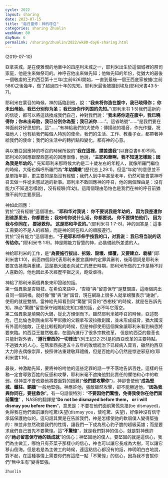 ```yaml
---
cycle: 2022
layout: sharing
date: 2023-07-15
title: "每日靈修：神的呼召"
categories: sharing Zhuolin
weekNum: 80
dayNum: 6
permalink: /sharing/zhuolin/2022/wk80-day6-sharing.html
--- 
```

(2019-07-10)

亞拿突城，是在便雅憫的地業中的四座利未城之一，耶利米出生於這個城裡的祭司家庭，他是生來做祭司的。神呼召他出來做先知；他做先知的年份，從猶大的最後一個敬虔的王約西亞第十三年(主前626)開始，一直到最後一個王西底家被擄(主前586)之後幾年，做了超過四十年的先知。耶利米最後被擄到埃及(耶利米書43:5-7)。  

耶利米在蒙召的時候，神的話臨到他，說：“**我未将你造在腹中，我已晓得你； 你未出母胎，我已分别你为圣； 我已派你作列国的先知。**”(耶利米书 1:5)我們這新約的信徒，都可以將這話換成我們自己，神對我們說：“**我未將你造在腹中，我已曉得你；你未出母胎，我已分別你為聖；我已派你**......”。這省略號“......”是我們要在神面前好好思想的。這“......”有神給我們的大使命：傳揚祂的福音，作光作鹽，祝福他人；也有給我們每個人特別的使命。我們的生活、工作、教養子女，都帶著神給我們的使命；我們的生活中的轉折點和變化，都有神的心意。  

與以賽亞回應神的呼召的時候所說的“**我在這裡，請差遣我**”(以賽亞書6:8)不同，耶利米的回應跟摩西當初的回應很像，他說，“**主耶和華啊，我不知道怎樣說；因為我是年幼的。**” 先知耶利米那時候大約是二十歲左右的年輕人，就像所羅門繼位的時候，大衛也稱呼所羅門為“**年幼嬌嫩**”(歷代志上29:1)。但這“年幼”的意思並不是單指年齡，更主要的是指沒有經驗；我們人到中年甚至老年，仍然可能會蒙神呼召去做一件從未嘗試過的新事。耶利米不敢回應神的呼召，他的兩個理由是：沒有能力(不知道怎樣說)，沒有經驗(年幼)。這兩個理由恐怕也是我們在神的呼召前猶豫不前的主要原因。  

神如此回應：    
對於“沒有經驗”這個理由，“**耶和华对我说： 你不要说我是年幼的， 因为我差遣你到谁那里去，你都要去； 我吩咐你说什么话，你都要说。 你不要惧怕他们， 因为我与你同在， 要拯救你。 这是耶和华说的。**”(耶利米书 1:7-8)。神的回答是：這事工需要的不是人的經驗，而是神的同在和人的順服遵行。    
對於“沒有能力”這個理由，“**于是耶和华伸手按我的口，对我说： 我已将当说的话传给你。**”(耶利米书 1:9)。神是賜能力智慧的神，必裝備祂所差遣的人。  

神給耶利米的工作，是“**為要施行拔出、拆毀、毀壞、傾覆，又要建立、栽植**”(耶利米書1:10)，前面四個詞代表耶利米要宣講神的定罪與審判，後兩個詞是耶利米要宣告拯救與重建。這是猶大國走向滅亡的歷史時期，耶利米所做的工作是極不討人喜歡的，他也因此多次經歷牢獄之災，飽受虐待。  

神給了耶利米兩個異象來印證祂的話。    
第一個異象是杏樹枝。在希伯來語中，“杏樹”與“留意保守”是雙關語，這兩個詞出自同一個詞根。就好像“蟹”與“謝”諧音，現在網路上很多人就拿螃蟹表示“謝謝”，使用的就是雙關。當神給先知看到與“驚醒”同音的“杏樹枝”的時候，就是在告訴先知，神必“驚醒”留意保守祂賜給先知口裡的話，必不叫它落空。    
第二個異象是燒開的大鍋，從北方傾倒而下。雖然耶利米被呼召的時候，亞述勢危，巴比倫也剛剛由尼布甲尼撒的父親拿布波拉撒創國，並未形成威脅，猶大國沒有外面的強敵，正是比較輕鬆的時候，但是神卻使用這個異象讓耶利米看到禍患將要來臨。約西亞王雖然敬虔，在國內進行了很多宗教改革， 但是約西亞的變革也只能針對外表，“**遵行摩西的一切律法**”(列王記22:25)是約西亞改革的主要特點。不過猶大的人心，在瑪拿西長達五十五年的敗壞統治下已經病入膏肓，雖然約西亞大力除去偶像崇拜，按照律法重建敬拜禮儀，但是百姓的心仍然是悖逆邪惡的(耶利米書1:16)。  

最後，神激勵先知，要將神吩咐他的這些定罪的話一字不落地告訴百姓。這樣的任務一定會導致百姓的反感和攻擊，耶利米毫不遮掩他對此責任的懼怕和心中的軟弱。但神並不會改變他將要面對的困難(“**他們要攻擊你**”)，神卻會使他“**成為堅城、鐵柱、銅牆**”一般地堅強。神應許他，強敵雖然攻擊，卻不能勝過他，“**因為我與你同在，要拯救你**”。有一句話很特別：“**不要因他們驚惶，免得我使你在他們面前驚惶**” ，NASB的翻譯是“**Do not be dismayed before them， or i will dismay you before them**”，意思是：不要在他們面前驚慌失措(be dismayed)，免得我在他們面前讓你吃驚/失望(dismay you，使吃驚、失望)，好像神沒有信守承諾保護他似的。這句話其實是在告訴我們，神是怎樣使祂的軟弱僕人變得堅強的：神並非忽然改變我們的性情，讓我們一下成為熊心豹子膽的超級英雄；而是要求我們自己首先不要驚惶。這“**不驚惶**”，就是我們對神的信心，就是對神應許的“**祂必留意保守祂的話成就**”的信心；神堅固祂的僕人，要堅固的就是這信心，我們為主做工，哪怕只有芥菜子那樣小的信心，神也可以讓它長成為大樹，可以讓它移山倒海。但是若是為主做工的時候，連這點信心都沒有的話，神明明白白地說，對不起，在這種事情上需要你們有這麼一點「不驚惶」的信心，因為我不會幫你們“無中生有”變得堅強。  

`Zhuolin`  
